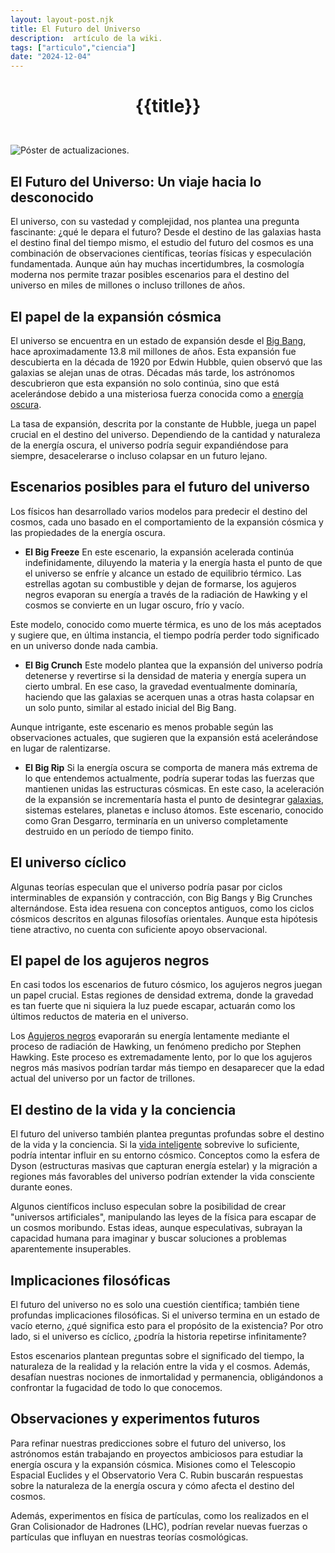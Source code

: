 ```yaml
---
layout: layout-post.njk
title: El Futuro del Universo
description:  artículo de la wiki.
tags: ["articulo","ciencia"]
date: "2024-12-04"
---
```


# <p style="text-align: center;">**{{title}}**</p>

</br>
<div class="clearfix">
  <img src="/images/3140440.jpg" class="col-md-6 float-md-end mb-3 ms-md-3" alt="Póster de actualizaciones.">


## El Futuro del Universo: Un viaje hacia lo desconocido

El universo, con su vastedad y complejidad, nos plantea una pregunta fascinante: ¿qué le depara el futuro? Desde el destino de las galaxias hasta el destino final del tiempo mismo, el estudio del futuro del cosmos es una combinación de observaciones científicas, teorías físicas y especulación fundamentada. Aunque aún hay muchas incertidumbres, la cosmología moderna nos permite trazar posibles escenarios para el destino del universo en miles de millones o incluso trillones de años.

## El papel de la expansión cósmica
El universo se encuentra en un estado de expansión desde el <a href="/Inicio de todo">Big Bang</a>, hace aproximadamente 13.8 mil millones de años. Esta expansión fue descubierta en la década de 1920 por Edwin Hubble, quien observó que las galaxias se alejan unas de otras. Décadas más tarde, los astrónomos descubrieron que esta expansión no solo continúa, sino que está acelerándose debido a una misteriosa fuerza conocida como a <a href="/Materia-Oscura">energía oscura</a>.

La tasa de expansión, descrita por la constante de Hubble, juega un papel crucial en el destino del universo. Dependiendo de la cantidad y naturaleza de la energía oscura, el universo podría seguir expandiéndose para siempre, desacelerarse o incluso colapsar en un futuro lejano.

## Escenarios posibles para el futuro del universo
Los físicos han desarrollado varios modelos para predecir el destino del cosmos, cada uno basado en el comportamiento de la expansión cósmica y las propiedades de la energía oscura.

- **El Big Freeze**
En este escenario, la expansión acelerada continúa indefinidamente, diluyendo la materia y la energía hasta el punto de que el universo se enfríe y alcance un estado de equilibrio térmico. Las estrellas agotan su combustible y dejan de formarse, los agujeros negros evaporan su energía a través de la radiación de Hawking y el cosmos se convierte en un lugar oscuro, frío y vacío.

Este modelo, conocido como muerte térmica, es uno de los más aceptados y sugiere que, en última instancia, el tiempo podría perder todo significado en un universo donde nada cambia.

- **El Big Crunch**
Este modelo plantea que la expansión del universo podría detenerse y revertirse si la densidad de materia y energía supera un cierto umbral. En ese caso, la gravedad eventualmente dominaría, haciendo que las galaxias se acerquen unas a otras hasta colapsar en un solo punto, similar al estado inicial del Big Bang.

Aunque intrigante, este escenario es menos probable según las observaciones actuales, que sugieren que la expansión está acelerándose en lugar de ralentizarse.

- **El Big Rip**
Si la energía oscura se comporta de manera más extrema de lo que entendemos actualmente, podría superar todas las fuerzas que mantienen unidas las estructuras cósmicas. En este caso, la aceleración de la expansión se incrementaría hasta el punto de desintegrar <a href="/Galaxias">galaxias</a>, sistemas estelares, planetas e incluso átomos. Este escenario, conocido como Gran Desgarro, terminaría en un universo completamente destruido en un período de tiempo finito.

## El universo cíclico
Algunas teorías especulan que el universo podría pasar por ciclos interminables de expansión y contracción, con Big Bangs y Big Crunches alternándose. Esta idea resuena con conceptos antiguos, como los ciclos cósmicos descritos en algunas filosofías orientales. Aunque esta hipótesis tiene atractivo, no cuenta con suficiente apoyo observacional.

## El papel de los agujeros negros
En casi todos los escenarios de futuro cósmico, los agujeros negros juegan un papel crucial. Estas regiones de densidad extrema, donde la gravedad es tan fuerte que ni siquiera la luz puede escapar, actuarán como los últimos reductos de materia en el universo.

Los <a href="/Agujeros-Negros">Agujeros negros</a> evaporarán su energía lentamente mediante el proceso de radiación de Hawking, un fenómeno predicho por Stephen Hawking. Este proceso es extremadamente lento, por lo que los agujeros negros más masivos podrían tardar más tiempo en desaparecer que la edad actual del universo por un factor de trillones.

## El destino de la vida y la conciencia
El futuro del universo también plantea preguntas profundas sobre el destino de la vida y la conciencia. Si la <a href="/Extraterrestres">vida inteligente</a> sobrevive lo suficiente, podría intentar influir en su entorno cósmico. Conceptos como la esfera de Dyson (estructuras masivas que capturan energía estelar) y la migración a regiones más favorables del universo podrían extender la vida consciente durante eones.

Algunos científicos incluso especulan sobre la posibilidad de crear "universos artificiales", manipulando las leyes de la física para escapar de un cosmos moribundo. Estas ideas, aunque especulativas, subrayan la capacidad humana para imaginar y buscar soluciones a problemas aparentemente insuperables.

## Implicaciones filosóficas
El futuro del universo no es solo una cuestión científica; también tiene profundas implicaciones filosóficas. Si el universo termina en un estado de vacío eterno, ¿qué significa esto para el propósito de la existencia? Por otro lado, si el universo es cíclico, ¿podría la historia repetirse infinitamente?

Estos escenarios plantean preguntas sobre el significado del tiempo, la naturaleza de la realidad y la relación entre la vida y el cosmos. Además, desafían nuestras nociones de inmortalidad y permanencia, obligándonos a confrontar la fugacidad de todo lo que conocemos.

## Observaciones y experimentos futuros
Para refinar nuestras predicciones sobre el futuro del universo, los astrónomos están trabajando en proyectos ambiciosos para estudiar la energía oscura y la expansión cósmica. Misiones como el Telescopio Espacial Euclides y el Observatorio Vera C. Rubin buscarán respuestas sobre la naturaleza de la energía oscura y cómo afecta el destino del cosmos.

Además, experimentos en física de partículas, como los realizados en el Gran Colisionador de Hadrones (LHC), podrían revelar nuevas fuerzas o partículas que influyan en nuestras teorías cosmológicas.